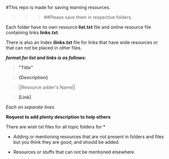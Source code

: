 #This repo is made for saving learning resources.>>>##Please save them in respective folders.Each folder have its own resource **list.txt** file and online resource file containing links **links.txt**.There is also an Index **ilinks.txt** file for links that have wide resources or that can not be placed in other files.***format for list and  links is as follows:***>**"**Title**"**>**{**Description**}**>||Resource adder's Name||>**[**Link**]** *Each on separate lines.* **Request to add plenty description to help others**There are wish txt files for all topic folders for  *+ Adding or mentioning resources that are not present in folders and files but you think they are good, and should be added.+ Resources or stuffs that can not be mentioned elsewhere.